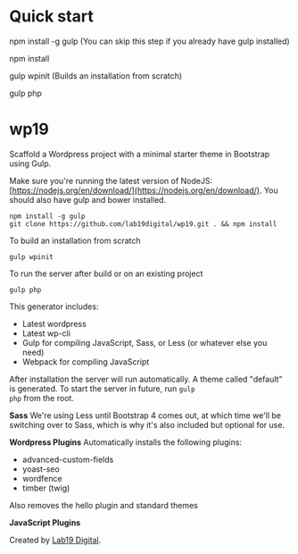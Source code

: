 # Quick start

npm install -g gulp (You can skip this step if you already have gulp installed)

npm install

gulp wpinit (Builds an installation from scratch)

gulp php


# wp19

Scaffold a Wordpress project with a minimal starter theme in Bootstrap using Gulp.

Make sure you're running the latest version of NodeJS: [https://nodejs.org/en/download/](https://nodejs.org/en/download/). You should also have gulp and bower installed.
	
	npm install -g gulp
	git clone https://github.com/lab19digital/wp19.git . && npm install

To build an installation from scratch

	gulp wpinit

To run the server after build or on an existing project

	gulp php

This generator includes:

* Latest wordpress
* Latest wp-cli
* Gulp for compiling JavaScript, Sass, or Less (or whatever else you need)
* Webpack for compiling JavaScript

After installation the server will run automatically. A theme called "default" is generated. To start the server in future, run <code>gulp php</code> from the root.

**Sass**
We're using Less until Bootstrap 4 comes out, at which time we'll be switching over to Sass, which is why it's also included but optional for use.

**Wordpress Plugins**
Automatically installs the following plugins:

* advanced-custom-fields
* yoast-seo
* wordfence
* timber (twig)

Also removes the hello plugin and standard themes

**JavaScript Plugins**

Created by <a href="http://lab19digital.com">Lab19 Digital</a>.
